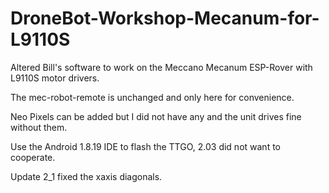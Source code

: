 # DroneBot-Workshop-Mecanum-for-L9110S
Altered Bill's software to work on the Meccano Mecanum ESP-Rover with L9110S motor drivers.

The mec-robot-remote is unchanged and only here for convenience.

Neo Pixels can be added but I did not have any and the unit drives fine without them.

Use the Android 1.8.19 IDE to flash the TTGO, 2.03 did not want to cooperate.

Update 2_1 fixed the xaxis diagonals.  
